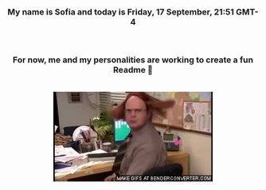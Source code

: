 


<div align="center">
<h3 >My name is Sofia and today is Friday, 17 September, 21:51 GMT-4</h3><br>
<h3 >For now, me and my personalities are working to create a fun Readme 👋
</h3><br>
<img src='img/dwight.gif' alt='working...'/>
</div>
